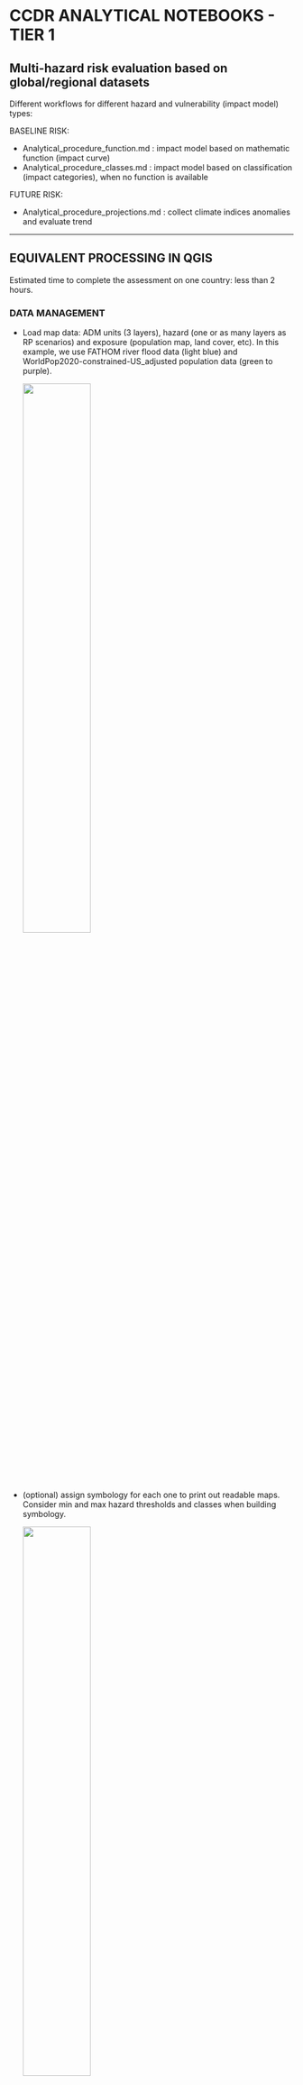 # CCDR ANALYTICAL NOTEBOOKS - TIER 1

## Multi-hazard risk evaluation based on global/regional datasets

Different workflows for different hazard and vulnerability (impact model) types:

BASELINE RISK:
- Analytical_procedure_function.md : impact model based on mathematic function (impact curve)
- Analytical_procedure_classes.md : impact model based on classification (impact categories), when no function is available

FUTURE RISK:
- Analytical_procedure_projections.md : collect climate indices anomalies and evaluate trend

--------------------------------------

## EQUIVALENT PROCESSING IN QGIS

Estimated time to complete the assessment on one country: less than 2 hours.

### DATA MANAGEMENT

- Load map data: ADM units (3 layers), hazard (one or as many layers as RP scenarios) and exposure (population map, land cover, etc).
  In this example, we use FATHOM river flood data (light blue) and WorldPop2020-constrained-US_adjusted population data (green to purple).

  <img width=50% src="https://user-images.githubusercontent.com/44863827/151433893-76299364-f416-487f-a3e1-acf082d8b137.png">

- (optional) assign symbology for each one to print out readable maps. Consider min and max hazard thresholds and classes when building symbology.

  <img width=50% src="https://user-images.githubusercontent.com/44863827/151356576-7f56d2a6-4314-4bcb-9727-377bd032ac54.png">

- Apply min threshold for hazard, if required. In the example, we consider values < 0.5 m as non-impacting due to defence standards, and values > 10 m as part of the water body. Repeat this step for multiple RPs.

  <img width=60% src="https://user-images.githubusercontent.com/44863827/151812298-25d14746-7d79-4d6e-8b67-3751a29233db.png">

### OPTION 1 - USING A IMPACT CURVE / FUNCTION

In this scenario, a mathematical (quantitative) relationship is available to link physical hazard intensity and impact magnitude.

- Raster calculator: tranlate the hazard map (one layer or multiple RP) into impact factor map.
  In this example, the average flood damage curve for Asia is used to aproximate an impact on population, although being developed for structural asset.
  A polynomial function is fitted to the curve (R2= 0.99), where x is the hazard metric (water depth); the max damage is set to 1:
  y= MIN(1, 0.00723 \* x^3 - 0.1 \* x^2 + 0.506 \* x)
  
  <img width=50% src="https://user-images.githubusercontent.com/44863827/151544290-1306bda1-30a4-4729-9e4d-c025cf4f6f2e.png">
  
  The resulting impact factor layers RPi has values ranging 0-1.
  
  <img width=37% src="https://user-images.githubusercontent.com/44863827/151798346-121dae76-1004-468d-9ec2-8f89d056ceed.png"> <img width=40% src="https://user-images.githubusercontent.com/44863827/151381602-319c426f-273d-482c-ace2-059b6375b4b3.png">

- Raster calculator: multiply the impact factor map with the exposure map. The resulting layer RPi_Pop represent the share of people impacted under RP10.

  <img width=37% src="https://user-images.githubusercontent.com/44863827/151382232-4a48272a-6615-4a75-96d8-405c5d4d14e1.png"> <img width=40% src="https://user-images.githubusercontent.com/44863827/151381319-6a9b3fe9-f7f2-4dcd-b497-91bfcaac1c03.png">

- Zonal statistic: select "sum" criteria to aggregate impacted population at ADM3 level. A new column "RP10_pop_sum" is added to ADM3 layer: plot it to desired simbology.

  <img width=35% src="https://user-images.githubusercontent.com/44863827/151384000-0a71e054-49a8-414b-bf3e-77432b135543.png">  <img width=45% src="https://user-images.githubusercontent.com/44863827/151402320-3ed9a157-59cd-4a5d-8209-312e9aaf0b7c.png">

  In order to express the value as % of total, we need the total population for each ADM3 unit.
  
- Zonal statistic: select "sum" criteria on the Population layer of choice.

If the hazard is represented by **one layer**, it is assumed to represent the Expected Annual Impact (EAI).

Otherwise, this procedure is repeated for **each RP layer**, and then the EAI is computed as described in the following steps.

- Once reapeted over all RP layers, the ADM3 layer used to perform zonal statistic will include all the required information to calculate EAI and EAI%.
  The impact for each column is multiplied by the year frequency of the return period (RPf), calculated as RPf = 1/RP or, in the case where the set includes RP 1 year, as:
  RPf = 1 - EXP(-1/RP). Then, the column are summed up to a total, representing EAI.
    
  <img width=50% src="https://user-images.githubusercontent.com/44863827/151416889-8adafa0c-584b-4505-8185-6ee46c7f1bfe.png">    

- Create a new column and calculate the percentage of expected annually impacted people over total population.

- Plot results: absolute numbers and percentage over ADM3 total population.

  <img width=60% src="https://user-images.githubusercontent.com/44863827/151826096-43510935-efb7-40c4-a2af-82f7c4c29564.png"> <img width=60% src="https://user-images.githubusercontent.com/44863827/151825526-14ba5f89-725d-4ee9-9943-f9bc7a91e225.png">
 
- Results can be furtherly aggregated for ADM2 and ADM1 levels by creating a new column ADM2_EAI ADM1_EAI and summing all EAI using ADM2_code and ADM1_code as index.

-------------------------------

### OPTION 2 - USING IMPACT CATEGORIES CLASSIFICATION

In this scenario, the physical hazard intensity is ranked in qualitative classes of impact magnitude. This is the case when no impact function is available for the category at risk, but a classification of impact by hazard thresholds is possible. Starting from the thresholded layer, we split the hazard intensity (water depth, as in previouse example) into 6 classes, each representing an interval of 0.5 m - except the last one, the includes all values > MAX damage ratio. Then, we extract the total population located within each hazard class for each ADM3 unit into an excel table for further analytics to be applied.

Water depth classes:
| min | Max | 
|-----|---|
| 0.5 | 1 |
| 1 | 1.5 |
| 1.5 | 2 |
| 2 | 2.5 |
| 2.5 | 3 |
| 3 | 10 |

- Raster calculator: split the layer (one layer or multiple RP) into multiple impact classes. Repeat the changing the interval values for each class. 

  <img width=40% src="https://user-images.githubusercontent.com/44863827/153635133-40167c5e-6e99-45a5-add7-8f116fe78512.png">

  The outputs are 6 raster files, one for each hazard class, as a binary mask. These can combined into one multi-band file.
  
- Merge tool: select the 6 layers and keep default options; select "High" compression.

  <img width=40% src="https://user-images.githubusercontent.com/44863827/151591267-4b7706e5-1d12-4bca-a4bf-2163f7f7572e.png">

  Resulting multi-band file (each band plotted separately):
  
  <img width=50% src="https://user-images.githubusercontent.com/44863827/151594139-4583cdc4-1bc0-4961-a860-dbc4cb826366.png">

- Raster calculator: multiply each band from the multi-band file with the population map.

  <img width=40% src="https://user-images.githubusercontent.com/44863827/151592373-e01086a2-e9fb-4f50-9f37-fd9dfb029f51.png">

  The outputs are 6 raster files, one for each hazard class, as number of exposed population. These can combined into one multi-band file (class_population), as shown before.
  Resulting multi-band file (each band plotted separately) in orange-red colors:

  <img width=50% src="https://user-images.githubusercontent.com/44863827/151594269-268fbf44-882d-46a1-a610-65d5abca12af.png">

- Zonal statistic: run as "batch". Select the 6 bands of the multi-band class_population layer, and select only the "sum" criteria to aggregate impacted population at ADM3 level.

  <img width=50% src="https://user-images.githubusercontent.com/44863827/151595290-3951d11e-85dc-4d7b-af70-9c8741c651d3.png">

  Six columns [c1_sum to c6_sum] are added to ADM3 layer. It can be plotted to represent the number of people wihith each hazard class; or it can be exported as table for further steps of the analytics (e..g apply desired functions or parameters to each class). You can do that by either 1) exporting the ADM3 layer as csv; or 2) selecting the whole attribute table and selecting the "copy" button on the top (ctrl+C does not work!). Then paste into excel.
  
  <img width=50% src="https://user-images.githubusercontent.com/44863827/151596863-ec6d47cd-b2c7-4511-8ef3-d5275f01ea46.png">

  In order to express the value as % of total, the steps are the same as explained in the Option 1 example: extract total population using zonal statistic, and export it as table.

